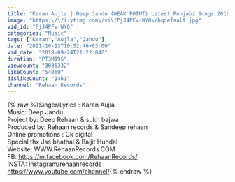 ```yaml
---
title: "Karan Aujla | Deep Jandu (WEAK POINT) Latest Punjabi Songs 2018"
image: "https:\/\/i.ytimg.com\/vi\/PjJ4PFv-WYQ\/hqdefault.jpg"
vid_id: "PjJ4PFv-WYQ"
categories: "Music"
tags: ["Karan","Aujla","Jandu"]
date: "2021-10-13T10:52:46+03:00"
vid_date: "2018-09-24T21:22:04Z"
duration: "PT3M19S"
viewcount: "3036332"
likeCount: "54069"
dislikeCount: "1461"
channel: "Rehaan Records"
---
```

{% raw %}Singer/Lyrics : Karan Aujla<br />Music: Deep Jandu<br />Project by: Deep Rehaan &amp; sukh bajwa <br />Produced by: Rehaan records &amp; Sandeep rehaan<br />Online promotions : Gk digital<br />Special thx Jas bhathal &amp; Baljit Hundal<br />Website: WWW.RehaanRecords.COM<br />FB: <a rel="nofollow" target="blank" href="https://m.facebook.com/RehaanRecords/">https://m.facebook.com/RehaanRecords/</a><br />INSTA: Instagram/rehaanrecords<br /> <a rel="nofollow" target="blank" href="https://www.youtube.com/channel/">https://www.youtube.com/channel/</a>{% endraw %}

